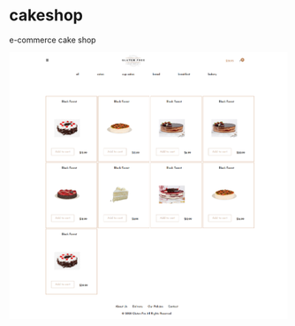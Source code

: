 # cakeshop

e-commerce cake shop

<a href="https://cakes-shop.netlify.app/" target="_blank"><img src="/images/screenshot.png" alt="preview" style="height: 50%"></a>
